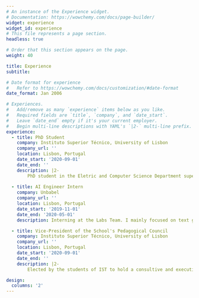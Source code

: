 ```yaml
---
# An instance of the Experience widget.
# Documentation: https://wowchemy.com/docs/page-builder/
widget: experience
widget_id: experience
# This file represents a page section.
headless: true

# Order that this section appears on the page.
weight: 40

title: Experience
subtitle:

# Date format for experience
#   Refer to https://wowchemy.com/docs/customization/#date-format
date_format: Jan 2006

# Experiences.
#   Add/remove as many `experience` items below as you like.
#   Required fields are `title`, `company`, and `date_start`.
#   Leave `date_end` empty if it's your current employer.
#   Begin multi-line descriptions with YAML's `|2-` multi-line prefix.
experience:
  - title: PhD Student
    company: Instituto Superior Técnico, University of Lisbon
    company_url: ''
    location: Lisbon, Portugal
    date_start: '2020-09-01'
    date_end: ''
    description: |2-
        PhD student in the Eletric and Computer Science Department supervised by André Martins and Mário Figueiredo.
        
  - title: AI Engineer Intern
    company: Unbabel
    company_url: ''
    location: Lisbon, Portugal
    date_start: '2019-11-01'
    date_end: '2020-05-01'
    description: Interning at the Labs Team. I mainly focused on text generation and punctuation/capitalization restoration.

  - title: Vice-President of the School's Pedagogical Council
    company: Instituto Superior Técnico, University of Lisbon
    company_url: ''
    location: Lisbon, Portugal
    date_start: '2020-09-01'
    date_end: ''
    description: |2-
        Elected by the students of IST to hold a consultive and executive position at the school.

design:
  columns: '2'
---
```

